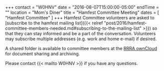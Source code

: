 +++
contact = "W0HNV"
date = "2016-08-07T15:00:00-05:00"
endTime = ""
location = "Mom's Diner"
title = "Hamfest Committee Meeting"
dates = [ "Hamfest Committee" ]
+++
Hamfest Committee volunteers are asked to [subscribe to the hamfest
mailing list]({{< relref "post/2016/hamfest-committee-members-needed.md#subscribing-to-the-mailing-list" >}})
so that they can stay informed and be a part of the
conversation. Volunteers may subscribe multiple addresses
(e.g. work and home e-mail) if desired.

A shared folder is available to committee
members at the <a href="https://cloud.rrra.org" rel="nofollow">RRRA
ownCloud</a> for document sharing and archiving.

Please contact {{< mailto W0HNV >}} if you have any questions.
